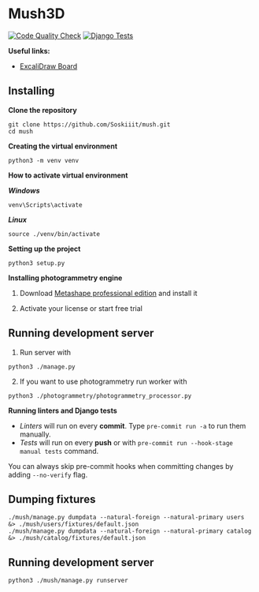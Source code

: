 # Mush3D

[![Code Quality Check](https://github.com/Soskiiit/mush/actions/workflows/linters.yml/badge.svg)](https://github.com/Soskiiit/mush/actions/workflows/linters.yml) [![Django Tests](https://github.com/Soskiiit/mush/actions/workflows/tests.yml/badge.svg)](https://github.com/Soskiiit/mush/actions/workflows/tests.yml)

**Useful links:**
- [ExcaliDraw Board](https://excalidraw.com/#room=40d1ff70b3686a5c5b03,w6kdCY5a6fkLumdioki-Cg)

## Installing

**Clone the repository**

```
git clone https://github.com/Soskiiit/mush.git
cd mush
```

**Creating the virtual environment**

```
python3 -m venv venv
```

**How to activate virtual environment**

***Windows***
```
venv\Scripts\activate
```

***Linux***
```
source ./venv/bin/activate
```

**Setting up the project**

```
python3 setup.py
```

**Installing photogrammetry engine**

1. Download [Metashape professional edition](https://www.agisoft.com/downloads/installer/) and install it

2. Activate your license or start free trial

## Running development server

1. Run server with
```
python3 ./manage.py
```
2. If you want to use photogrammetry run worker with
```
python3 ./photogrammetry/photogrammetry_processor.py
```

**Running linters and Django tests**

- *Linters* will run on every **commit**. Type `pre-commit run -a` to run them manually.
- *Tests* will run on every **push** or with `pre-commit run --hook-stage manual tests` command.

You can always skip pre-commit hooks when committing changes by adding `--no-verify` flag.

## Dumping fixtures
```
./mush/manage.py dumpdata --natural-foreign --natural-primary users  &> ./mush/users/fixtures/default.json
./mush/manage.py dumpdata --natural-foreign --natural-primary catalog &> ./mush/catalog/fixtures/default.json
```

## Running development server

```
python3 ./mush/manage.py runserver
```
